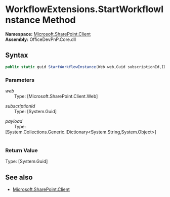 # WorkflowExtensions.StartWorkflowInstance Method  
**Namespace:** [Microsoft.SharePoint.Client](Microsoft.SharePoint.Client.md)  
**Assembly:** OfficeDevPnP.Core.dll  
## Syntax
```C#
public static guid StartWorkflowInstance(Web web,Guid subscriptionId,IDictionary<String, Object> payload)
```
### Parameters
*web*  
&emsp;&emsp;Type: [Microsoft.SharePoint.Client.Web] 
&emsp;&emsp;  
  
*subscriptionId*  
&emsp;&emsp;Type: [System.Guid] 
&emsp;&emsp;  
  
*payload*  
&emsp;&emsp;Type: [System.Collections.Generic.IDictionary<System.String,System.Object>] 
&emsp;&emsp;  
  
### Return Value
Type: [System.Guid]  

## See also
- [Microsoft.SharePoint.Client](Microsoft.SharePoint.Client.md)
